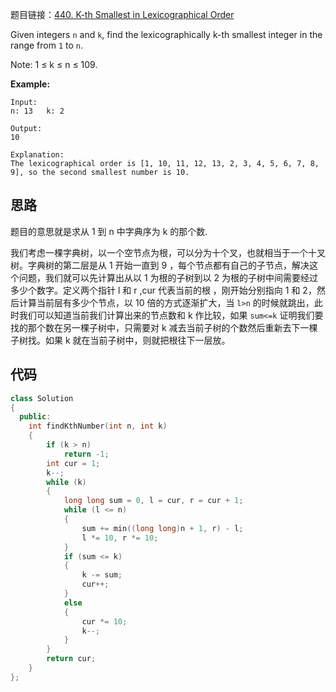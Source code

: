 题目链接：[440. K-th Smallest in Lexicographical Order](https://leetcode.com/problems/k-th-smallest-in-lexicographical-order/)

Given integers `n` and `k`, find the lexicographically k-th smallest integer in the range from `1` to `n`.

Note: 1 ≤ k ≤ n ≤ 109.

**Example:**

```
Input:
n: 13   k: 2

Output:
10

Explanation:
The lexicographical order is [1, 10, 11, 12, 13, 2, 3, 4, 5, 6, 7, 8, 9], so the second smallest number is 10.
```

## 思路

题目的意思就是求从 1 到 n 中字典序为 k 的那个数.

我们考虑一棵字典树，以一个空节点为根，可以分为十个叉，也就相当于一个十叉树。字典树的第二层是从 1 开始一直到 9 ，每个节点都有自己的子节点，解决这个问题，我们就可以先计算出从以 1 为根的子树到以 2 为根的子树中间需要经过多少个数字。定义两个指针 l 和 r ,cur 代表当前的根 ，刚开始分别指向 1 和 2，然后计算当前层有多少个节点，以 10 倍的方式逐渐扩大，当 `l>n` 的时候就跳出，此时我们可以知道当前我们计算出来的节点数和 k 作比较，如果 `sum<=k` 证明我们要找的那个数在另一棵子树中，只需要对 k 减去当前子树的个数然后重新去下一棵子树找。如果 k 就在当前子树中，则就把根往下一层放。

## 代码

```cpp
class Solution
{
  public:
    int findKthNumber(int n, int k)
    {
        if (k > n)
            return -1;
        int cur = 1;
        k--;
        while (k)
        {
            long long sum = 0, l = cur, r = cur + 1;
            while (l <= n)
            {
                sum += min((long long)n + 1, r) - l;
                l *= 10, r *= 10;
            }
            if (sum <= k)
            {
                k -= sum;
                cur++;
            }
            else
            {
                cur *= 10;
                k--;
            }
        }
        return cur;
    }
};
```

